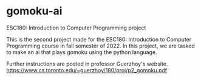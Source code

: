 # gomoku-ai
ESC180: Introduction to Computer Programming project

This is the second project made for the ESC180: Introduction to Computer Programming course in fall semester of 2022.
In this project, we are tasked to make an ai that plays gomoku using the python language. 

Further instructions are posted in professor Guerzhoy's website.
https://www.cs.toronto.edu/~guerzhoy/180/proj/p2_gomoku.pdf
